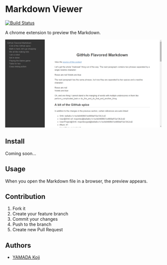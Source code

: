 # Markdown Viewer

[![Build Status](https://travis-ci.org/kou64yama/markdown-viewer.svg?branch=master)](https://travis-ci.org/kou64yama/markdown-viewer)

A chrome extension to preview the Markdown.

![Screenshot](screenshot.png)

## Install

Coming soon...

## Usage

When you open the Markdown file in a browser, the preview appears.

## Contribution

1. Fork it
2. Create your feature branch
3. Commit your changes
4. Push to the branch
5. Create new Pull Request

## Authors

* [YAMADA Koji](https://github.com/kou64yama)
